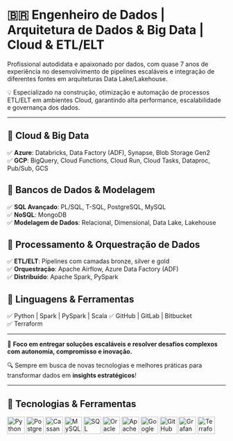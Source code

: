 # 🇧🇷 Engenheiro de Dados | Arquitetura de Dados & Big Data | Cloud & ETL/ELT

Profissional autodidata e apaixonado por dados, com quase 7 anos de experiência no desenvolvimento de pipelines escaláveis e integração de diferentes fontes em arquiteturas Data Lake/Lakehouse.

💡 Especializado na construção, otimização e automação de processos ETL/ELT em ambientes Cloud, garantindo alta performance, escalabilidade e governança dos dados.

---

## 🔹 Cloud & Big Data
✅ **Azure**: Databricks, Data Factory (ADF), Synapse, Blob Storage Gen2  
✅ **GCP**: BigQuery, Cloud Functions, Cloud Run, Cloud Tasks, Dataproc, Pub/Sub, GCS

## 🔹 Bancos de Dados & Modelagem
✅ **SQL Avançado**: PL/SQL, T-SQL, PostgreSQL, MySQL  
✅ **NoSQL**: MongoDB  
✅ **Modelagem de Dados**: Relacional, Dimensional, Data Lake, Lakehouse

## 🔹 Processamento & Orquestração de Dados
✅ **ETL/ELT**: Pipelines com camadas bronze, silver e gold  
✅ **Orquestração**: Apache Airflow, Azure Data Factory (ADF)  
✅ **Distribuído**: Apache Spark, PySpark

## 🔹 Linguagens & Ferramentas
✅ Python | Spark | PySpark | Scala
✅ GitHub | GitLab | Bitbucket  
✅ Terraform


---

🎯 **Foco em entregar soluções escaláveis e resolver desafios complexos com autonomia, compromisso e inovação.**

🔍 Sempre em busca de novas tecnologias e melhores práticas para transformar dados em **insights estratégicos**!

---

## 🚀 Tecnologias & Ferramentas

<p align="left">
  <!-- Python -->
  <img src="https://cdn.jsdelivr.net/gh/devicons/devicon/icons/python/python-original.svg" alt="Python" width="40"/>

  <!-- PostgreSQL -->
  <img src="https://cdn.jsdelivr.net/gh/devicons/devicon/icons/postgresql/postgresql-original.svg" alt="PostgreSQL" width="40"/>

  <!-- Cassandra -->
  <img src="https://cdn.jsdelivr.net/gh/devicons/devicon/icons/cassandra/cassandra-original.svg" alt="Cassandra" width="40"/>

  <!-- MySQL -->
  <img src="https://cdn.jsdelivr.net/gh/devicons/devicon/icons/mysql/mysql-original.svg" alt="MySQL" width="40"/>
  <img src="https://upload.wikimedia.org/wikipedia/commons/8/87/Sql_data_base_with_logo.png" alt="SQL Server" width="40"/>

  <!-- Oracle -->
  <img src="https://cdn.jsdelivr.net/gh/devicons/devicon/icons/oracle/oracle-original.svg" alt="Oracle" width="40"/>

  <!-- Apache Spark -->
  <img src="https://cdn.jsdelivr.net/gh/devicons/devicon/icons/apachespark/apachespark-original.svg" alt="Apache Spark" width="40"/>

  <!-- Google Cloud -->
  <img src="https://cdn.jsdelivr.net/gh/devicons/devicon/icons/googlecloud/googlecloud-original.svg" alt="Google Cloud" width="40"/>

  <!-- GitHub -->
  <img src="https://cdn.jsdelivr.net/gh/devicons/devicon/icons/github/github-original.svg" alt="GitHub" width="40"/>

  <!-- Grafana -->
  <img src="https://cdn.jsdelivr.net/gh/devicons/devicon/icons/grafana/grafana-original.svg" alt="Grafana" width="40"/>
  <!-- Terraform -->
  <img src="https://cdn.jsdelivr.net/gh/devicons/devicon/icons/terraform/terraform-original.svg" alt="Terraform" width="40"/>

</p>
<!-- SQL Server -->


